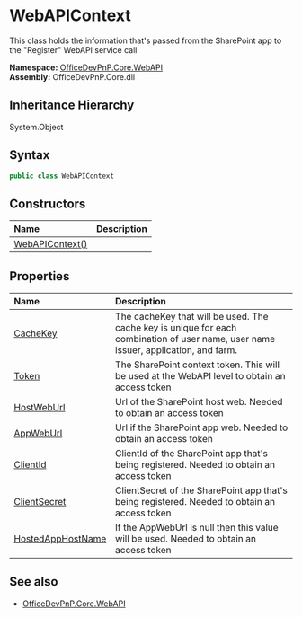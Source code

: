 # WebAPIContext
This class holds the information that's passed from the SharePoint app to the "Register" WebAPI service call  

**Namespace:** [OfficeDevPnP.Core.WebAPI](OfficeDevPnP.Core.WebAPI.md)  
**Assembly:** OfficeDevPnP.Core.dll  
## Inheritance Hierarchy
System.Object  
## Syntax
```C#
public class WebAPIContext
```
## Constructors
|**Name**|**Description**|
|:-----|:-----|
| [WebAPIContext()](OfficeDevPnP.Core.WebAPI.WebAPIContext.ctor1.md) | 
## Properties
|**Name**|**Description**|
|:-----|:-----|
| [CacheKey](OfficeDevPnP.Core.WebAPI.WebAPIContext.CacheKey.md) | The cacheKey that will be used. The cache key is unique for each combination of user name, user name issuer, application, and farm.
| [Token](OfficeDevPnP.Core.WebAPI.WebAPIContext.Token.md) | The SharePoint context token. This will be used at the WebAPI level to obtain an access token
| [HostWebUrl](OfficeDevPnP.Core.WebAPI.WebAPIContext.HostWebUrl.md) | Url of the SharePoint host web. Needed to obtain an access token
| [AppWebUrl](OfficeDevPnP.Core.WebAPI.WebAPIContext.AppWebUrl.md) | Url if the SharePoint app web. Needed to obtain an access token
| [ClientId](OfficeDevPnP.Core.WebAPI.WebAPIContext.ClientId.md) | ClientId of the SharePoint app that's being registered. Needed to obtain an access token
| [ClientSecret](OfficeDevPnP.Core.WebAPI.WebAPIContext.ClientSecret.md) | ClientSecret of the SharePoint app that's being registered. Needed to obtain an access token
| [HostedAppHostName](OfficeDevPnP.Core.WebAPI.WebAPIContext.HostedAppHostName.md) | If the AppWebUrl is null then this value will be used. Needed to obtain an access token
## See also
- [OfficeDevPnP.Core.WebAPI](OfficeDevPnP.Core.WebAPI.md)
